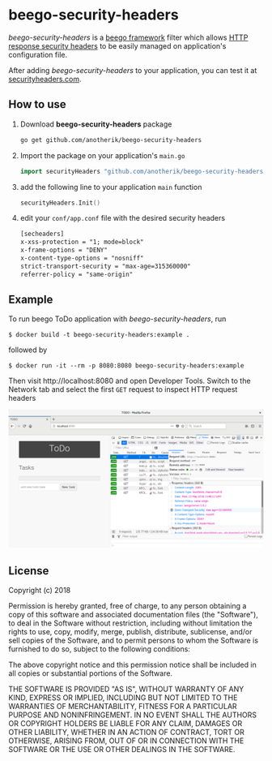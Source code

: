 beego-security-headers
======================

_beego-security-headers_ is a [beego framework][beegof] filter which allows
[HTTP response security headers][owaspsh] to be easily managed on application's
configuration file.

After adding _beego-security-headers_ to your application, you can test it at
[securityheaders.com][sechcom].

## How to use

1. Download **beego-security-headers** package
    ```bash
    go get github.com/anotherik/beego-security-headers
    ```
2. Import the package on your application's `main.go`
    ```go
    import securityHeaders "github.com/anotherik/beego-security-headers"
    ```
3. add the following line to your application `main` function
    ```go
    securityHeaders.Init()
    ```
4. edit your `conf/app.conf` file with the desired security headers
    ```
    [secheaders]
    x-xss-protection = "1; mode=block"
    x-frame-options = "DENY"
    x-content-type-options = "nosniff"
    strict-transport-security = "max-age=315360000"
    referrer-policy = "same-origin"
    ```

## Example

To run beego ToDo application with _beego-security-headers_, run

```
$ docker build -t beego-security-headers:example .
```

followed by

```
$ docker run -it --rm -p 8080:8080 beego-security-headers:example
```

Then visit http://localhost:8080 and open Developer Tools.
Switch to the Network tab and select the first `GET` request to inspect HTTP
request headers

![Network panel][screenshot]

## License

Copyright (c) 2018

Permission is hereby granted, free of charge, to any person obtaining a copy
of this software and associated documentation files (the "Software"), to deal
in the Software without restriction, including without limitation the rights
to use, copy, modify, merge, publish, distribute, sublicense, and/or sell
copies of the Software, and to permit persons to whom the Software is
furnished to do so, subject to the following conditions:

The above copyright notice and this permission notice shall be included in
all copies or substantial portions of the Software.

THE SOFTWARE IS PROVIDED "AS IS", WITHOUT WARRANTY OF ANY KIND, EXPRESS OR
IMPLIED, INCLUDING BUT NOT LIMITED TO THE WARRANTIES OF MERCHANTABILITY,
FITNESS FOR A PARTICULAR PURPOSE AND NONINFRINGEMENT.  IN NO EVENT SHALL THE
AUTHORS OR COPYRIGHT HOLDERS BE LIABLE FOR ANY CLAIM, DAMAGES OR OTHER
LIABILITY, WHETHER IN AN ACTION OF CONTRACT, TORT OR OTHERWISE, ARISING FROM,
OUT OF OR IN CONNECTION WITH THE SOFTWARE OR THE USE OR OTHER DEALINGS IN
THE SOFTWARE.

[beegof]: https://beego.me/
[owaspsh]: https://www.owasp.org/index.php/OWASP_Secure_Headers_Project#tab=Headers
[sechcom]: https://securityheaders.com/

[screenshot]: screenshot.png 
